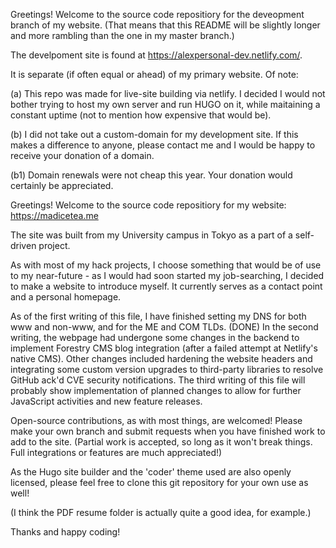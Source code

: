 Greetings! Welcome to the source code repositiory for the deveopment branch of my website.
(That means that this README will be slightly longer and more rambling than the one in my master branch.)

The develpoment site is found at https://alexpersonal-dev.netlify.com/.

It is separate (if often equal or ahead) of my primary website. Of note:

(a) This repo was made for live-site building via netlify. I decided I would not bother trying to host my own server and run HUGO on it, while maitaining a constant uptime (not to mention how expensive that would be).

(b) I did not take out a custom-domain for my development site. If this makes a difference to anyone, please contact me and I would be happy to receive your donation of a domain.

(b1) Domain renewals were not cheap this year. Your donation would certainly be appreciated.

Greetings! Welcome to the source code repositiory for my website:
https://madicetea.me

The site was built from my University campus in Tokyo as a part of a self-driven project.

As with most of my hack projects, I choose something that would be of use to my near-future - as I would had soon started my job-searching, I decided to make a website to introduce myself. It currently serves as a contact point and a personal homepage.

As of the first writing of this file, I have finished setting my DNS for both www and non-www, and for the ME and COM TLDs. (DONE)
In the second writing, the webpage had undergone some changes in the backend to implement Forestry CMS blog integration (after a failed attempt at Netlify's native CMS). Other changes included hardening the website headers and integrating some custom version upgrades to third-party libraries to resolve GitHub ack'd CVE security notifications.
The third writing of this file will probably show implementation of planned changes to allow for further JavaScript activities and new feature releases.

Open-source contributions, as with most things, are welcomed! Please make your own branch and submit requests when you have finished work to add to the site. (Partial work is accepted, so long as it won't break things. Full integrations or features are much appreciated!)

As the Hugo site builder and the 'coder' theme used are also openly licensed, please feel free to clone this git repository for your own use as well!

(I think the PDF resume folder is actually quite a good idea, for example.)

Thanks and happy coding!
